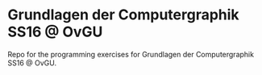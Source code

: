 # Grundlagen der Computergraphik SS16 @ OvGU
Repo for the programming exercises for Grundlagen der Computergraphik SS16 @ OvGU.
